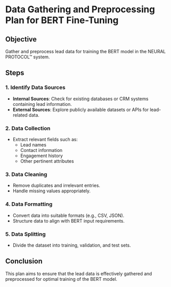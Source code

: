 # Data Gathering and Preprocessing Plan for BERT Fine-Tuning

## Objective
Gather and preprocess lead data for training the BERT model in the NEURAL PROTOCOL™ system.

## Steps

### 1. Identify Data Sources
- **Internal Sources**: Check for existing databases or CRM systems containing lead information.
- **External Sources**: Explore publicly available datasets or APIs for lead-related data.

### 2. Data Collection
- Extract relevant fields such as:
  - Lead names
  - Contact information
  - Engagement history
  - Other pertinent attributes

### 3. Data Cleaning
- Remove duplicates and irrelevant entries.
- Handle missing values appropriately.

### 4. Data Formatting
- Convert data into suitable formats (e.g., CSV, JSON).
- Structure data to align with BERT input requirements.

### 5. Data Splitting
- Divide the dataset into training, validation, and test sets.

## Conclusion
This plan aims to ensure that the lead data is effectively gathered and preprocessed for optimal training of the BERT model.
